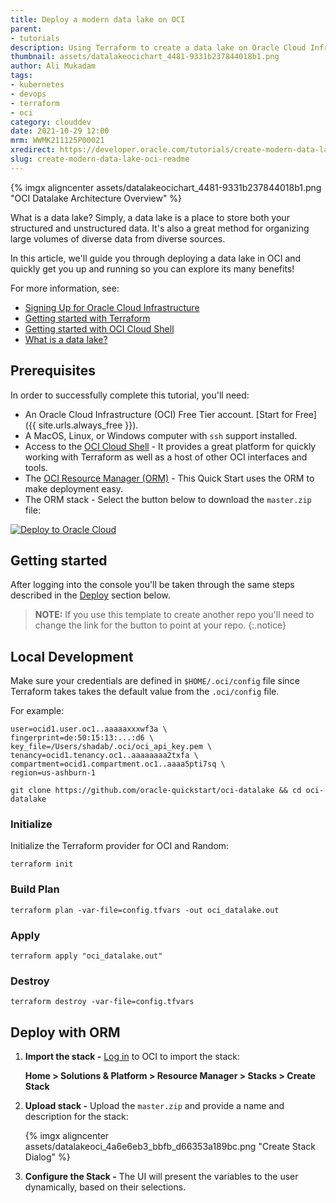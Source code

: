 ```yaml
---
title: Deploy a modern data lake on OCI
parent:
- tutorials
description: Using Terraform to create a data lake on Oracle Cloud Infrastructure.
thumbnail: assets/datalakeocichart_4481-9331b237844018b1.png
author: Ali Mukadam
tags:
- kubernetes
- devops
- terraform
- oci
category: clouddev
date: 2021-10-29 12:00
mrm: WWMK211125P00021
xredirect: https://developer.oracle.com/tutorials/create-modern-data-lake-oci-readme/
slug: create-modern-data-lake-oci-readme
---
```

{% imgx aligncenter assets/datalakeocichart_4481-9331b237844018b1.png "OCI Datalake Architecture Overview" %}

What is a data lake? Simply, a data lake is a place to store both your structured and unstructured data. It's also a great method for organizing large volumes of diverse data from diverse sources.  

In this article, we'll guide you through deploying a data lake in OCI and quickly get you up and running so you can explore its many benefits!  

For more information, see:

* [Signing Up for Oracle Cloud Infrastructure]
* [Getting started with Terraform]
* [Getting started with OCI Cloud Shell]
* [What is a data lake?]

## Prerequisites

In order to successfully complete this tutorial, you'll need:

* An Oracle Cloud Infrastructure (OCI) Free Tier account. [Start for Free]({{ site.urls.always_free }}).
* A MacOS, Linux, or Windows computer with `ssh` support installed.
* Access to the [OCI Cloud Shell](https://docs.oracle.com/en-us/iaas/Content/API/Concepts/cloudshellintro.htm) - It provides a great platform for quickly working with Terraform as well as a host of other OCI interfaces and tools.
* The [OCI Resource Manager (ORM)] - This Quick Start uses the ORM to make deployment easy.
* The ORM stack - Select the button below to download the `master.zip` file:  

[![Deploy to Oracle Cloud](https://oci-resourcemanager-plugin.plugins.oci.oraclecloud.com/latest/deploy-to-oracle-cloud.svg)](https://cloud.oracle.com/resourcemanager/stacks/create?zipUrl=https://github.com/oracle-quickstart/oci-datalake/releases/download/0.1/master.zip)

## Getting started

After logging into the console you'll be taken through the same steps described in the [Deploy](#deploy-with-orm) section below.  

>**NOTE:** If you use this template to create another repo you'll need to change the link for the button to point at your repo.
{:.notice}

## Local Development

Make sure your credentials are defined in `$HOME/.oci/config` file since Terraform takes takes the default value from the `.oci/config` file.  

For example:  

```console
user=ocid1.user.oc1..aaaaaxxxwf3a \
fingerprint=de:50:15:13:...:d6 \
key_file=/Users/shadab/.oci/oci_api_key.pem \
tenancy=ocid1.tenancy.oc1..aaaaaaaa2txfa \
compartment=ocid1.compartment.oc1..aaaa5pti7sq \
region=us-ashburn-1
```

```console
git clone https://github.com/oracle-quickstart/oci-datalake && cd oci-datalake
```

### Initialize

Initialize the Terraform provider for OCI and Random:  

```console
terraform init
```

### Build Plan

```console
terraform plan -var-file=config.tfvars -out oci_datalake.out
```

### Apply

```console
terraform apply "oci_datalake.out"
```

### Destroy

```console
terraform destroy -var-file=config.tfvars
```

## Deploy with ORM

1. **Import the stack -** [Log in] to OCI to import the stack:  

   **Home > Solutions & Platform > Resource Manager > Stacks > Create Stack**

1. **Upload stack -** Upload the `master.zip` and provide a name and description for the stack:  

    {% imgx aligncenter assets/datalakeoci_4a6e6eb3_bbfb_d66353a189bc.png "Create Stack Dialog" %}

1. **Configure the Stack -** The UI will present the variables to the user dynamically, based on their selections.

<!--- Links -->

[Signing Up for Oracle Cloud Infrastructure]: https://docs.oracle.com/iaas/Content/GSG/Tasks/signingup.htm
[Getting started with Terraform]: https://docs.oracle.com/en-us/iaas/Content/API/SDKDocs/terraformgettingstarted.htm
[Getting started with OCI Cloud Shell]: https://docs.oracle.com/en-us/iaas/Content/API/Concepts/cloudshellintro.htm
[What is a data lake?]: https://www.oracle.com/big-data/what-is-data-lake/
[OCI Resource Manager (ORM)]: https://docs.cloud.oracle.com/iaas/Content/ResourceManager/Concepts/resourcemanager.htm
[OCI account]: https://cloud.oracle.com/en_US/tryit
[Log in]: https://console.us-ashburn-1.oraclecloud.com/resourcemanager/stacks/create
